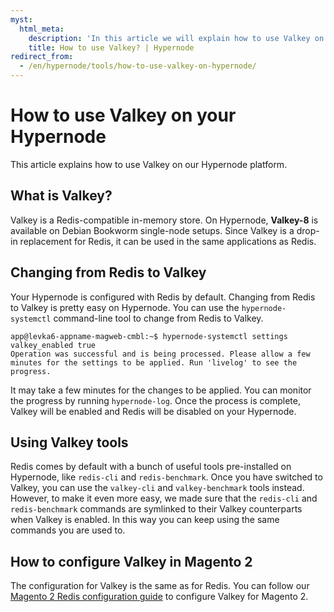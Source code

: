 ```yaml
---
myst:
  html_meta:
    description: 'In this article we will explain how to use Valkey on Hypernode. '
    title: How to use Valkey? | Hypernode
redirect_from:
  - /en/hypernode/tools/how-to-use-valkey-on-hypernode/
---
```


<!-- source: https://support.hypernode.com/en/hypernode/tools/how-to-use-valkey-on-hypernode/ -->

# How to use Valkey on your Hypernode

This article explains how to use Valkey on our Hypernode platform.

## What is Valkey?

Valkey is a Redis-compatible in-memory store. On Hypernode, **Valkey-8** is available on Debian Bookworm single-node setups.
Since Valkey is a drop-in replacement for Redis, it can be used in the same applications as Redis.

## Changing from Redis to Valkey

Your Hypernode is configured with Redis by default.
Changing from Redis to Valkey is pretty easy on Hypernode. You can use the `hypernode-systemctl` command-line tool to change from Redis to Valkey.

```console
app@levka6-appname-magweb-cmbl:~$ hypernode-systemctl settings valkey_enabled true
Operation was successful and is being processed. Please allow a few minutes for the settings to be applied. Run 'livelog' to see the progress.
```

It may take a few minutes for the changes to be applied. You can monitor the progress by running `hypernode-log`.
Once the process is complete, Valkey will be enabled and Redis will be disabled on your Hypernode.

## Using Valkey tools

Redis comes by default with a bunch of useful tools pre-installed on Hypernode, like `redis-cli` and `redis-benchmark`.
Once you have switched to Valkey, you can use the `valkey-cli` and `valkey-benchmark` tools instead.
However, to make it even more easy, we made sure that the `redis-cli` and `redis-benchmark` commands are symlinked to their Valkey counterparts when Valkey is enabled.
In this way you can keep using the same commands you are used to.

## How to configure Valkey in Magento 2

The configuration for Valkey is the same as for Redis.
You can follow our [Magento 2 Redis configuration guide](../../ecommerce-applications/magento-2/how-to-configure-redis-for-magento-2.md) to configure Valkey for Magento 2.
